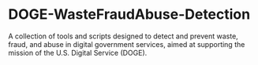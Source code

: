 # DOGE-WasteFraudAbuse-Detection
A collection of tools and scripts designed to detect and prevent waste, fraud, and abuse in digital government services, aimed at supporting the mission of the U.S. Digital Service (DOGE).
